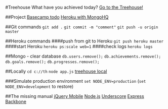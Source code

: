 #Treehouse
What have you achieved today?
[Go to the Treehouse!](http://www.treehouse.io)

##Project
[Basecamp todo](https://lejbrinkbennerhult.basecamphq.com/projects/5178735-webb/todo_lists/18984493)
[Heroku with MongoHQ](https://api.heroku.com/myapps/treehouseapp)

##Git commands
`git add .`
`git commit -m "comment"`
`git push -u origin master`

##Heroku commands
####push from git to Heroku
`git push heroku master`
####start Heroku
`heroku ps:scale web=1`
####check logs
`heroku logs`

##Mongo - clear database
`db.users.remove();`
`db.achievements.remove();`
`db.goals.remove();`
`db.progresses.remove();`

##Locally
`cd c://th`
`node app.js`
[treehouse local](http://localhost:3000/)

###Simulate production environment
`set NODE_ENV=production` (`set NODE_ENV=development` to restore)

##The missing manual
[jQuery Mobile](http://jquerymobile.com/)
[Node.js](http://nodejs.org/)
[Underscore](http://documentcloud.github.com/underscore/)
[Express](http://expressjs.com/)
[Backbone](http://documentcloud.github.com/backbone/)

